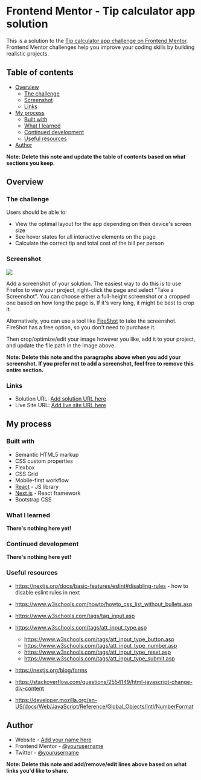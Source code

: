 # Frontend Mentor - Tip calculator app solution

This is a solution to the [Tip calculator app challenge on Frontend Mentor](https://www.frontendmentor.io/challenges/tip-calculator-app-ugJNGbJUX). Frontend Mentor challenges help you improve your coding skills by building realistic projects.

## Table of contents

- [Overview](#overview)
  - [The challenge](#the-challenge)
  - [Screenshot](#screenshot)
  - [Links](#links)
- [My process](#my-process)
  - [Built with](#built-with)
  - [What I learned](#what-i-learned)
  - [Continued development](#continued-development)
  - [Useful resources](#useful-resources)
- [Author](#author)

**Note: Delete this note and update the table of contents based on what sections you keep.**

## Overview

### The challenge

Users should be able to:

- View the optimal layout for the app depending on their device's screen size
- See hover states for all interactive elements on the page
- Calculate the correct tip and total cost of the bill per person

### Screenshot

![](./screenshot.jpg)

Add a screenshot of your solution. The easiest way to do this is to use Firefox to view your project, right-click the page and select "Take a Screenshot". You can choose either a full-height screenshot or a cropped one based on how long the page is. If it's very long, it might be best to crop it.

Alternatively, you can use a tool like [FireShot](https://getfireshot.com/) to take the screenshot. FireShot has a free option, so you don't need to purchase it.

Then crop/optimize/edit your image however you like, add it to your project, and update the file path in the image above.

**Note: Delete this note and the paragraphs above when you add your screenshot. If you prefer not to add a screenshot, feel free to remove this entire section.**

### Links

- Solution URL: [Add solution URL here](https://your-solution-url.com)
- Live Site URL: [Add live site URL here](https://your-live-site-url.com)

## My process

### Built with

- Semantic HTML5 markup
- CSS custom properties
- Flexbox
- CSS Grid
- Mobile-first workflow
- [React](https://reactjs.org/) - JS library
- [Next.js](https://nextjs.org/) - React framework
- Bootstrap CSS

### What I learned

**There's nothing here yet!**

### Continued development

**There's nothing here yet!**

### Useful resources

- https://nextjs.org/docs/basic-features/eslint#disabling-rules - how to disable eslint rules in next

- https://www.w3schools.com/howto/howto_css_list_without_bullets.asp

- https://www.w3schools.com/tags/tag_input.asp

- https://www.w3schools.com/tags/att_input_type.asp

  - https://www.w3schools.com/tags/att_input_type_button.asp
  - https://www.w3schools.com/tags/att_input_type_number.asp
  - https://www.w3schools.com/tags/att_input_type_reset.asp
  - https://www.w3schools.com/tags/att_input_type_submit.asp

- https://nextjs.org/blog/forms

- https://stackoverflow.com/questions/2554149/html-javascript-change-div-content

- https://developer.mozilla.org/en-US/docs/Web/JavaScript/Reference/Global_Objects/Intl/NumberFormat

## Author

- Website - [Add your name here](https://www.your-site.com)
- Frontend Mentor - [@yourusername](https://www.frontendmentor.io/profile/yourusername)
- Twitter - [@yourusername](https://www.twitter.com/yourusername)

**Note: Delete this note and add/remove/edit lines above based on what links you'd like to share.**
